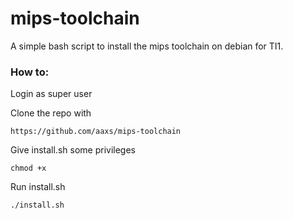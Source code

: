 # mips-toolchain

A simple bash script to install the mips toolchain on debian for TI1.

### How to:

Login as super user 

Clone the repo with

```
https://github.com/aaxs/mips-toolchain
```

Give install.sh some privileges

```
chmod +x
```

Run install.sh

```
./install.sh
```
